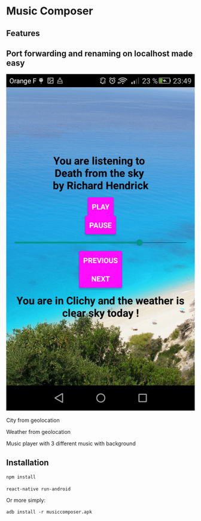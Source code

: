 # Music Composer

## Features

## Port forwarding and renaming on localhost made easy
[![Demo](https://raw.githubusercontent.com/bbeldame/rn-music/master/demo.png)](https://raw.githubusercontent.com/bbeldame/rn-music/master/demo.png)

City from geolocation

Weather from geolocation

Music player with 3 different music with background

## Installation 

```
npm install

react-native run-android
```

Or more simply: 

```
adb install -r musiccomposer.apk
```